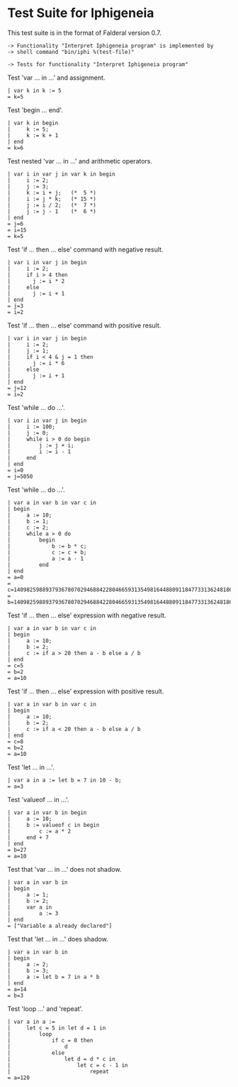 Test Suite for Iphigeneia
=========================

This test suite is in the format of Falderal version 0.7.

    -> Functionality "Interpret Iphigeneia program" is implemented by
    -> shell command "bin/iphi %(test-file)"

    -> Tests for functionality "Interpret Iphigeneia program"

Test 'var ... in ...' and assignment.

    | var k in k := 5
    = k=5

Test 'begin ... end'.

    | var k in begin
    |     k := 5;
    |     k := k + 1
    | end
    = k=6

Test nested 'var ... in ...' and arithmetic operators.

    | var i in var j in var k in begin
    |     i := 2;
    |     j := 3;
    |     k := i + j;   (*  5 *)
    |     i := j * k;   (* 15 *)
    |     j := i / 2;   (*  7 *)
    |     j := j - 1    (*  6 *)
    | end
    = j=6
    = i=15
    = k=5

Test 'if ... then ... else' command with negative result.

    | var i in var j in begin
    |     i := 2;
    |     if i > 4 then
    |       j := i * 2
    |     else
    |       j := i + 1
    | end
    = j=3
    = i=2

Test 'if ... then ... else' command with positive result.

    | var i in var j in begin
    |     i := 2;
    |     j := 1;
    |     if i < 4 & j = 1 then
    |       j := i * 6
    |     else
    |       j := i + 1
    | end
    = j=12
    = i=2

Test 'while ... do ...'.

    | var i in var j in begin
    |     i := 100;
    |     j := 0;
    |     while i > 0 do begin
    |         j := j + i;
    |         i := i - 1
    |     end
    | end
    = i=0
    = j=5050

Test 'while ... do ...'.

    | var a in var b in var c in
    | begin
    |     a := 10;
    |     b := 1;
    |     c := 2;
    |     while a > 0 do
    |         begin
    |             b := b * c;
    |             c := c + b;
    |             a := a - 1
    |         end
    | end
    = a=0
    = c=140982598893793678070294688422804665931354981644880911847733136248186424030732278900819020480668973702640170212905160639132296847654374706155245147715674612235227680384069415566749494180212370357849936526549755341591854042821940420766722160615645816921368300
    = b=140982598893793678070294688422804665931354981644880911847733136248186424030732278900819020480668973702640170212905160639132296847278898210361175931159590631877400396153764977561991761037132722898953457959352992281368361865140291306311370294857131871923863552

Test 'if ... then ... else' expression with negative result.

    | var a in var b in var c in
    | begin
    |     a := 10;
    |     b := 2;
    |     c := if a > 20 then a - b else a / b
    | end
    = c=5
    = b=2
    = a=10

Test 'if ... then ... else' expression with positive result.

    | var a in var b in var c in
    | begin
    |     a := 10;
    |     b := 2;
    |     c := if a < 20 then a - b else a / b
    | end
    = c=8
    = b=2
    = a=10

Test 'let ... in ...'.

    | var a in a := let b = 7 in 10 - b;
    = a=3

Test 'valueof ... in ...'.

    | var a in var b in begin
    |     a := 10;
    |     b := valueof c in begin
    |         c := a * 2
    |     end + 7
    | end
    = b=27
    = a=10

Test that 'var ... in ...' does not shadow.

    | var a in var b in
    | begin
    |     a := 1;
    |     b := 2;
    |     var a in
    |         a := 3
    | end
    = ["Variable a already declared"]

Test that 'let ... in ...' does shadow.

    | var a in var b in
    | begin
    |     a := 2;
    |     b := 3;
    |     a := let b = 7 in a * b
    | end
    = a=14
    = b=3

Test 'loop ...' and 'repeat'.

    | var a in a :=
    |     let c = 5 in let d = 1 in
    |         loop
    |             if c = 0 then
    |                 d
    |             else
    |                 let d = d * c in
    |                     let c = c - 1 in
    |                         repeat
    = a=120

